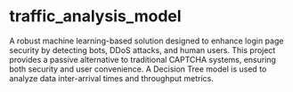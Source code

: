 # traffic_analysis_model
A robust machine learning-based solution designed to enhance login page security by detecting bots, DDoS attacks, and human users. 
This project provides a passive alternative to traditional CAPTCHA systems, ensuring both security and user convenience.
A Decision Tree model is used to analyze data inter-arrival times and throughput metrics.
